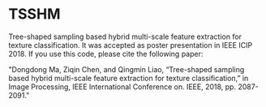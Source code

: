 # TSSHM
Tree-shaped sampling based hybrid multi-scale feature extraction for texture classification. It was accepted as poster presentation in IEEE ICIP 2018. If you use this code, please cite the following paper:

"Dongdong Ma, Ziqin Chen, and Qingmin Liao, “Tree-shaped sampling based hybrid multi-scale feature extraction for texture classification,” in Image Processing, IEEE International Conference on. IEEE, 2018, pp. 2087-2091."

